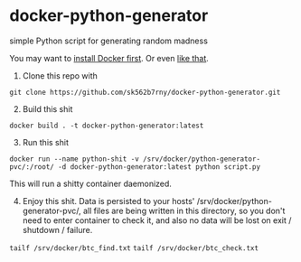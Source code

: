# docker-python-generator

simple Python script for generating random madness

You may want to [install Docker first](https://docs.docker.com/docker-for-windows/install/). Or even [like that](https://docs.docker.com/install/linux/docker-ce/ubuntu/).

1. Clone this repo with

`git clone https://github.com/sk562b7rny/docker-python-generator.git`

2. Build this shit

`docker build . -t docker-python-generator:latest`

3. Run this shit

`docker run --name python-shit -v /srv/docker/python-generator-pvc/:/root/ -d docker-python-generator:latest python script.py`

This will run a shitty container daemonized.

4. Enjoy this shit. Data is persisted to your hosts' /srv/docker/python-generator-pvc/, all files are being written in this directory, so you don't need to enter container to check it, and also no data will be lost on exit / shutdown / failure.

`tailf /srv/docker/btc_find.txt`
`tailf /srv/docker/btc_check.txt`
